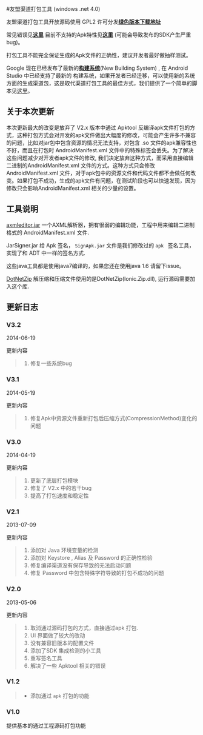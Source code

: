 #友盟渠道打包工具 (windows .net 4.0)

友盟渠道打包工具开放源码使用 GPL2 许可分发[**绿色版本下载地址**](https://github.com/umeng/umeng-muti-channel-build-tool/tree/master/Downloads)


常见错误见[**这里**](https://github.com/umeng/umeng-muti-channel-build-tool/wiki/%E5%B8%B8%E8%A7%81%E9%94%99%E8%AF%AF%E8%AF%B4%E6%98%8E%5BFAQ%5D)
目前不支持的Apk特性见[**这里**](https://github.com/umeng/umeng-muti-channel-build-tool/wiki/%E7%9B%AE%E5%89%8D%E6%B2%A1%E6%9C%89%E6%94%AF%E6%8C%81%E7%9A%84%E7%89%B9%E6%80%A7)
(可能会导致发布的SDK产生严重bug)。


打包工具不能完全保证生成的Apk文件的正确性，建议开发者最好做抽样测试。

Google 现在已经发布了最新的[**构建系统**](http://tools.android.com/tech-docs/new-build-system/user-guide)(New Building System) , 在 Android Studio 中已经支持了最新的
构建系统，如果开发者已经迁移，可以使用新的系统方面的生成渠道包，这是取代渠道打包工具的最佳方式，我们提供了一个简单的脚本见[这里](https://github.com/umeng/umeng-muti-channel-build-tool/tree/master/Gradle)。


## 关于本次更新

本次更新最大的改变是放弃了 V2.x 版本中通过 Apktool  反编译apk文件打包的方式，这种打包方式会对开发的apk文件做出大幅度的修改，可能会产生许多不兼容的问题，比如对jar包中包含资源的情况无法支持，对包含 .so 文件的apk兼容性也不好，而且在打包时 AndroidManifest.xml 文件中的特殊标签会丢失。为了解决这些问题减少对开发者apk文件的修改, 我们决定放弃这种方式，而采用直接编辑二进制的AndroidManifest.xml 文件的方式。这种方式只会修改 AndroidManifest.xml 文件，对于apk包中的资源文件和代码文件都不会做任何改变。如果打包不成功，生成的apk文件有问题，在测试阶段也可以快速发现，因为修改只会影响AndroidManifest.xml 相关的少量的设置。


## 工具说明

[axmleditor.jar](https://github.com/ntop001/AXMLEditor) 一个AXML解析器，拥有很弱的编辑功能，工程中用来编辑二进制格式的 AndroidManifest.xml 文件.

JarSigner.jar 给 Apk 签名， `SignApk.jar`  文件是我们修改过的 `apk ` 签名工具，实现了和 ADT 中一样的签名方式.

这些java工具都是使用java7编译的，如果您还在使用java 1.6 请留下issue。

[DotNetZip](http://dotnetzip.codeplex.com/) 解压缩和压缩文件使用的是DotNetZip(Ionic.Zip.dll), 运行源码需要加入这个库.
## 更新日志

### V3.2

2014-06-19

更新内容

>1. 修复一些系统bug


### V3.1

2014-05-19

更新内容

>1. 修复Apk中资源文件重新打包后压缩方式(CompressionMethod)变化的问题

### V3.0

2014-04-19

更新内容

>1. 更新了底层打包模块 
>2. 修复了 V2.x 中的若干bug
>3. 提高了打包速度和稳定性

### V2.1

2013-07-09

更新内容

>1. 添加对 Java 环境变量的检测
>2. 添加对  Keystore , Alias 及 Password 的正确性检验
>3. 修复编译渠道没有保存导致的无法启动问题
>4. 修复 Password 中包含特殊字符导致的打包不成功的问题


### V2.0

2013-05-06

更新内容

>1. 取消通过源码打包的方式，直接通过apk 打包.
>2. UI 界面做了较大的改动
>3. 没有兼容旧版本的配置文件
>4. 添加了SDK 集成检测的小工具
>5. 重写签名工具
>6. 解决了一些 Apktool 相关的错误

### V1.2
>* 添加通过 `apk` 打包的功能

### V1.0
 提供基本的通过工程源码打包功能

